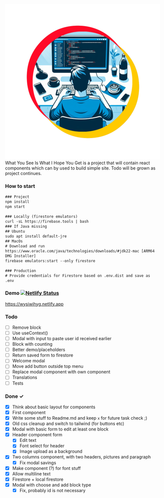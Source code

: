 ![alt text](https://raw.githubusercontent.com/pohlaniacz/wysiwihyg/main/public/logo.png)
What You See Is What I Hope You Get is a project that will contain react components which can by used to build simple site.
Todo will be grown as project continues.

### How to start
```
### Project
npm install
npm start

### Locally (firestore emulators)
curl -sL https://firebase.tools | bash
### If Java missing
## Ubuntu
sudo apt install default-jre
## MacOs
# Download and run https://www.oracle.com/java/technologies/downloads/#jdk22-mac [ARM64 DMG Installer]
firebase emulators:start --only firestore

### Production
# Provide credentials for Firestore based on .env.dist and save as .env
```

### Demo [![Netlify Status](https://api.netlify.com/api/v1/badges/9894d085-fc24-496f-bda5-8f3d1c315cb8/deploy-status)](https://app.netlify.com/sites/wysiwihyg/deploys)
https://wysiwihyg.netlify.app

### Todo
- [ ] Remove block
- [ ] Use useContext()
- [ ] Modal with input to paste user id received earlier
- [ ] Block with counting
- [ ] Better demo/placeholders
- [ ] Return saved form to firestore
- [ ] Welcome modal
- [ ] Move add button outside top menu
- [ ] Replace modal component with own component
- [ ] Translations
- [ ] Tests

### Done ✓

- [x] Think about basic layout for components
- [x] First component
- [x] Write some stuff to Readme.md and keep `x` for future task check ;)
- [x] Old css cleanup and switch to tailwind (for buttons etc)
- [x] Modal with basic form to edit at least one block
- [x] Header component form
  - [x] Edit text
  - [x] Font select for header
  - [x] Image upload as a background
- [x] Two columns component, with two headers, pictures and paragraph
  - [x] Fix modal savings
- [x] Make component (?) for font stuff
- [x] Allow multiline text
- [x] Firestore + local firestore
- [x] Modal with choose and add block type
  - [x] Fix, probably id is not necessary
